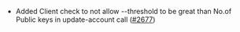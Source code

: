 - Added Client check to not allow --threshold to be great than No.of Public keys in update-account call
  ([\#2677](https://github.com/anoma/namada/pull/2677))